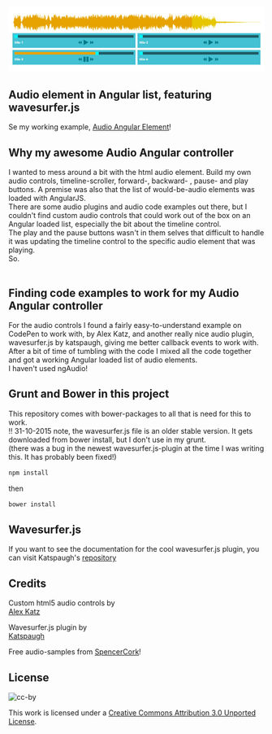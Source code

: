 ![Screenshot](upload/audio-angular-wavesurfer.jpg?raw=true "Screenshot")

## Audio element in Angular list, featuring wavesurfer.js
Se my working example, [Audio Angular Element](http://dimitrigogios.com/code-blocks/audio-angular-wavesurfer/)!

## Why my awesome Audio Angular controller
I wanted to mess around a bit with the html audio element. Build my own audio controls, timeline-scroller, forward-, backward- , pause- and play buttons. A premise was also that the list of would-be-audio elements was loaded with AngularJS.<br />
There are some audio plugins and audio code examples out there, but I couldn't find custom audio controls that could work out of the box on an Angular loaded list, especially the bit about the timeline control.<br/>
The play and the pause buttons wasn't in them selves that difficult to handle it was updating the timeline control to the specific audio element that was playing.<br/>
So.
<br/>
<br/>
## Finding code examples to work for my Audio Angular controller
For the audio controls I found a fairly easy-to-understand example on CodePen to work with, by Alex Katz, and another really nice audio plugin, wavesurfer.js by katspaugh, giving me better callback events to work with.<br/>
After a bit of time of tumbling with the code I mixed all the code together and got a working Angular loaded list of audio elements.<br/>
I haven't used ngAudio!

## Grunt and Bower in this project
This repository comes with bower-packages to all that is need for this to work.<br/>
!! 31-10-2015 note, the wavesurfer.js file is an older stable version. It gets downloaded from bower install, but I don't use in my grunt.<br/>
(there was a bug in the newest wavesurfer.js-plugin at the time I was writing this. It has probably been fixed!)
```lisp
npm install
```
then
```lisp
bower install
```

## Wavesurfer.js
If you want to see the documentation for the cool wavesurfer.js plugin, you can visit Katspaugh's [repository](https://github.com/katspaugh/wavesurfer.js/)

## Credits

Custom html5 audio controls by <br/>
[Alex Katz](http://codepen.io/katzkode/pen/Kfgix)

Wavesurfer.js plugin by<br/>
[Katspaugh](https://github.com/katspaugh/wavesurfer.js/)

Free audio-samples from [SpencerCork](http://www.spencercork.co.uk/freestuff.html)!

## License

![cc-by](https://i.creativecommons.org/l/by/3.0/88x31.png)

This work is licensed under a
[Creative Commons Attribution 3.0 Unported License](https://creativecommons.org/licenses/by/3.0/deed.en_US).

